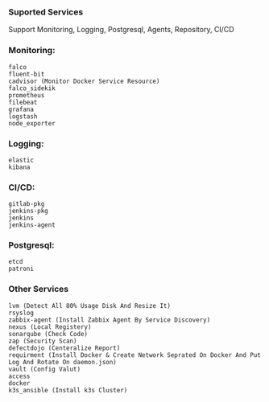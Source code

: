 ### Suported Services
Support Monitoring, Logging, Postgresql, Agents, Repository, CI/CD
### Monitoring: 
```
falco 
fluent-bit 
cadvisor (Monitor Docker Service Resource)
falco_sidekik
prometheus
filebeat
grafana
logstash
node_exporter
```
### Logging: 
```
elastic
kibana
```
### CI/CD:
```
gitlab-pkg
jenkins-pkg
jenkins
jenkins-agent
```
### Postgresql:
```
etcd
patroni
```
### Other Services 
```
lvm (Detect All 80% Usage Disk And Resize It)
rsyslog 
zabbix-agent (Install Zabbix Agent By Service Discovery)
nexus (Local Registery)
sonarqube (Check Code)
zap (Security Scan)
defectdojo (Centeralize Report)
requirment (Install Docker & Create Network Seprated On Docker And Put Log And Rotate On daemon.json)
vault (Config Valut)
access
docker
k3s_ansible (Install k3s Cluster)
```
